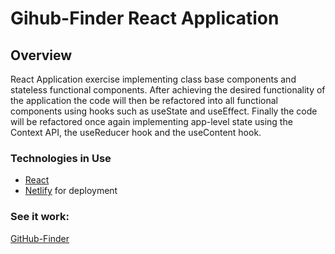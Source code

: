 

# Gihub-Finder React Application

## Overview

React Application exercise implementing class base components and stateless functional components. After achieving the desired functionality of the application the code will then be refactored into all functional components using hooks such as useState and useEffect. Finally the code will be refactored once again implementing app-level state using the Context API, the useReducer hook and the useContent hook.

### Technologies in Use

- [React](https://reactjs.org/)
- [Netlify](https://www.netlify.com/) for deployment

### See it work:

[GitHub-Finder](https://githubfinder86753090210.netlify.app/)

